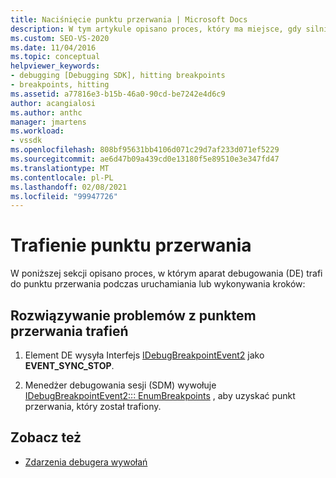 ```yaml
---
title: Naciśnięcie punktu przerwania | Microsoft Docs
description: W tym artykule opisano proces, który ma miejsce, gdy silnik debugowania trafi w punkt przerwania podczas uruchamiania lub wykonywania kroków.
ms.custom: SEO-VS-2020
ms.date: 11/04/2016
ms.topic: conceptual
helpviewer_keywords:
- debugging [Debugging SDK], hitting breakpoints
- breakpoints, hitting
ms.assetid: a77816e3-b15b-46a0-90cd-be7242e4d6c9
author: acangialosi
ms.author: anthc
manager: jmartens
ms.workload:
- vssdk
ms.openlocfilehash: 808bf95631bb4106d071c29d7af233d071ef5229
ms.sourcegitcommit: ae6d47b09a439cd0e13180f5e89510e3e347fd47
ms.translationtype: MT
ms.contentlocale: pl-PL
ms.lasthandoff: 02/08/2021
ms.locfileid: "99947726"
---
```

# <a name="hit-a-breakpoint"></a>Trafienie punktu przerwania
W poniższej sekcji opisano proces, w którym aparat debugowania (DE) trafi do punktu przerwania podczas uruchamiania lub wykonywania kroków:

## <a name="troubleshoot-a-hit-breakpoint"></a>Rozwiązywanie problemów z punktem przerwania trafień

1. Element DE wysyła Interfejs [IDebugBreakpointEvent2](../../extensibility/debugger/reference/idebugbreakpointevent2.md) jako **EVENT_SYNC_STOP**.

2. Menedżer debugowania sesji (SDM) wywołuje [IDebugBreakpointEvent2::: EnumBreakpoints](../../extensibility/debugger/reference/idebugbreakpointevent2-enumbreakpoints.md) , aby uzyskać punkt przerwania, który został trafiony.

## <a name="see-also"></a>Zobacz też
- [Zdarzenia debugera wywołań](../../extensibility/debugger/calling-debugger-events.md)
